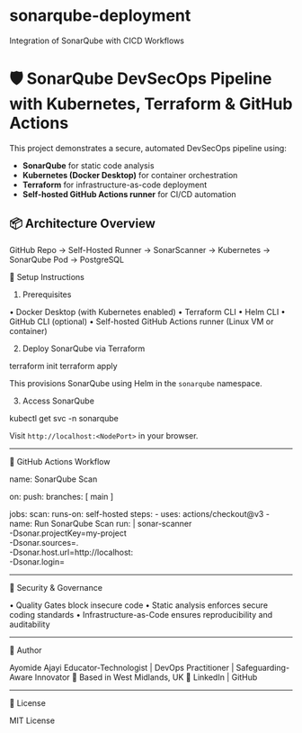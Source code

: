 # sonarqube-deployment
Integration of SonarQube with CICD Workflows

# 🛡️ SonarQube DevSecOps Pipeline with Kubernetes, Terraform & GitHub Actions

This project demonstrates a secure, automated DevSecOps pipeline using:

- **SonarQube** for static code analysis
- **Kubernetes (Docker Desktop)** for container orchestration
- **Terraform** for infrastructure-as-code deployment
- **Self-hosted GitHub Actions runner** for CI/CD automation


## 📦 Architecture Overview


GitHub Repo → Self-Hosted Runner → SonarScanner → Kubernetes → SonarQube Pod → PostgreSQL


🚀 Setup Instructions

1. Prerequisites

• Docker Desktop (with Kubernetes enabled)
• Terraform CLI
• Helm CLI
• GitHub CLI (optional)
• Self-hosted GitHub Actions runner (Linux VM or container)


2. Deploy SonarQube via Terraform

terraform init
terraform apply


This provisions SonarQube using Helm in the `sonarqube` namespace.

3. Access SonarQube

kubectl get svc -n sonarqube


Visit `http://localhost:<NodePort>` in your browser.

---

🤖 GitHub Actions Workflow

name: SonarQube Scan

on:
  push:
    branches: [ main ]

jobs:
  scan:
    runs-on: self-hosted
    steps:
      - uses: actions/checkout@v3
      - name: Run SonarQube Scan
        run: |
          sonar-scanner \
            -Dsonar.projectKey=my-project \
            -Dsonar.sources=. \
            -Dsonar.host.url=http://localhost:<NodePort> \
            -Dsonar.login=<your-token>


---

🔐 Security & Governance

• Quality Gates block insecure code
• Static analysis enforces secure coding standards
• Infrastructure-as-Code ensures reproducibility and auditability


---

👤 Author

Ayomide Ajayi
Educator-Technologist | DevOps Practitioner | Safeguarding-Aware Innovator
📍 Based in West Midlands, UK
🔗 LinkedIn | GitHub

---

📄 License

MIT License
